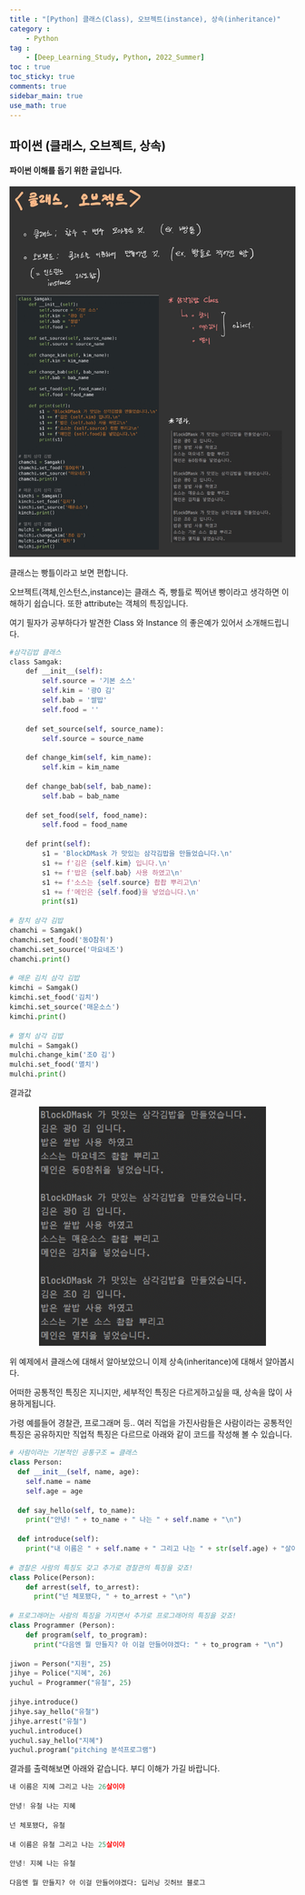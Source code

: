 ```yaml
---
title : "[Python] 클래스(Class), 오브젝트(instance), 상속(inheritance)"
category :
    - Python
tag :
    - [Deep_Learning_Study, Python, 2022_Summer]
toc : true
toc_sticky: true
comments: true
sidebar_main: true
use_math: true
---
```


## 파이썬 (클래스, 오브젝트, 상속)
#### 파이썬 이해를 돕기 위한 글입니다.

<p align="center"><img src="/MYPICS/Deep_Learning/lec04/Python-1.jpg" width = "600" ></p>

클래스는 빵틀이라고 보면 편합니다.

오브젝트(객체,인스턴스,instance)는 클래스 즉, 빵틀로 찍어낸 빵이라고 생각하면 이해하기 쉽습니다.
또한 attribute는 객체의 특징입니다.

여기 필자가 공부하다가 발견한 Class 와 Instance 의 좋은예가 있어서 소개해드립니다.

```py
#삼각김밥 클래스
class Samgak:
    def __init__(self):
        self.source = '기본 소스'        
        self.kim = '광O 김'        
        self.bab = '쌀밥'        
        self.food = ''     

    def set_source(self, source_name):
        self.source = source_name   
          
    def change_kim(self, kim_name):        
        self.kim = kim_name     
            
    def change_bab(self, bab_name):       
        self.bab = bab_name     
            
    def set_food(self, food_name):        
        self.food = food_name    
            
    def print(self):       
        s1 = 'BlockDMask 가 맛있는 삼각김밥을 만들었습니다.\n'        
        s1 += f'김은 {self.kim} 입니다.\n'        
        s1 += f'밥은 {self.bab} 사용 하였고\n'        
        s1 += f'소스는 {self.source} 촵촵 뿌리고\n'        
        s1 += f'메인은 {self.food}을 넣었습니다.\n'        
        print(s1)  
        
# 참치 삼각 김밥
chamchi = Samgak()
chamchi.set_food('동O참취')
chamchi.set_source('마요네즈')
chamchi.print() 

# 매운 김치 삼각 김밥
kimchi = Samgak()
kimchi.set_food('김치')
kimchi.set_source('매운소스')
kimchi.print() 

# 멸치 삼각 김밥
mulchi = Samgak()
mulchi.change_kim('조O 김')
mulchi.set_food('멸치')
mulchi.print() 
```

결과값

<p align="center"><img src="/MYPICS/Deep_Learning/lec04/class.png" width = "400" ></p>

위 예제에서 클래스에 대해서 알아보았으니 이제 상속(inheritance)에 대해서 알아봅시다.

어떠한 공통적인 특징은 지니지만, 세부적인 특징은 다르게하고싶을 때, 상속을 많이 사용하게됩니다.

가령 예를들어 경찰관, 프로그래머 등.. 여러 직업을 가진사람들은 사람이라는 공통적인 특징은 공유하지만 직업적 특징은 다르므로 아래와 같이 코드를 작성해 볼 수 있습니다.

```py
# 사람이라는 기본적인 공통구조 = 클래스
class Person:
  def __init__(self, name, age):
    self.name = name
    self.age = age

  def say_hello(self, to_name):
    print("안녕! " + to_name + " 나는 " + self.name + "\n")

  def introduce(self):
    print("내 이름은 " + self.name + " 그리고 나는 " + str(self.age) + "살이야\n")

# 경찰은 사람의 특징도 갖고 추가로 경찰관의 특징을 갖죠!
class Police(Person):
    def arrest(self, to_arrest):
      print("넌 체포됐다, " + to_arrest + "\n")

# 프로그래머는 사람의 특징을 가지면서 추가로 프로그래머의 특징을 갖죠!
class Programmer (Person):
    def program(self, to_program):
      print("다음엔 뭘 만들지? 아 이걸 만들어야겠다: " + to_program + "\n")

jiwon = Person("지원", 25)
jihye = Police("지혜", 26)
yuchul = Programmer("유철", 25)

jihye.introduce()
jihye.say_hello("유철")
jihye.arrest("유철")
yuchul.introduce()
yuchul.say_hello("지혜")
yuchul.program("pitching 분석프로그램")
```
결과를 출력해보면 아래와 같습니다. 부디 이해가 가길 바랍니다.
```py
내 이름은 지혜 그리고 나는 26살이야

안녕! 유철 나는 지혜

넌 체포됐다, 유철

내 이름은 유철 그리고 나는 25살이야

안녕! 지혜 나는 유철

다음엔 뭘 만들지? 아 이걸 만들어야겠다: 딥러닝 깃허브 블로그
```
